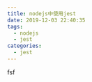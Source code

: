 ```yaml
---
title: nodejs中使用jest
date: 2019-12-03 22:40:35
tags: 
  - nodejs
  - jest
categories:
  - jest
---
```


fsf
